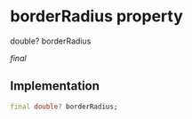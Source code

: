 


# borderRadius property







double? borderRadius
  
_<span class="feature">final</span>_






## Implementation

```dart
final double? borderRadius;
```







